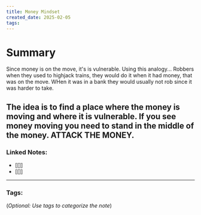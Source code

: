 ```yaml
---
title: Money Mindset
created_date: 2025-02-05
tags:
---
```



# Summary

Since money is on the move, it's is vulnerable. Using this analogy... Robbers when they used to highjack trains, they would do it when it had money, that was on the move. WHen it was in a bank they would usually not rob since it was harder to take. 

The idea is to find a place where the money is moving and where it is vulnerable. If you see money moving you need to stand in the middle of the money.  ATTACK THE MONEY. 
---

### **Linked Notes:**

- [[]]
- [[]]

---

### **Tags:**

(_Optional: Use tags to categorize the note_)
